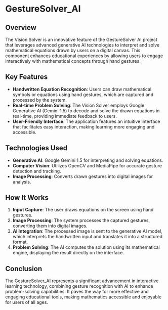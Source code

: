 # GestureSolver_AI

## Overview
The Vision Solver is an innovative feature of the GestureSolver AI project that leverages advanced generative AI technologies to interpret and solve mathematical equations drawn by users on a digital canvas. This component enhances educational experiences by allowing users to engage interactively with mathematical concepts through hand gestures.

## Key Features
- **Handwritten Equation Recognition**: Users can draw mathematical symbols or equations using hand gestures, which are captured and processed by the system.
- **Real-time Problem Solving**: The Vision Solver employs Google Generative AI (Gemini 1.5) to decode and solve the drawn equations in real-time, providing immediate feedback to users.
- **User-Friendly Interface**: The application features an intuitive interface that facilitates easy interaction, making learning more engaging and accessible.

## Technologies Used
- **Generative AI**: Google Gemini 1.5 for interpreting and solving equations.
- **Computer Vision**: Utilizes OpenCV and MediaPipe for accurate gesture detection and tracking.
- **Image Processing**: Converts drawn gestures into digital images for analysis.

## How It Works
1. **Input Capture**: The user draws equations on the screen using hand gestures.
2. **Image Processing**: The system processes the captured gestures, converting them into digital images.
3. **AI Integration**: The processed image is sent to the generative AI model, which interprets the handwritten input and translates it into a structured format.
4. **Problem Solving**: The AI computes the solution using its mathematical engine, displaying the result directly on the interface.

## Conclusion
The GestureSolver_AI represents a significant advancement in interactive learning technology, combining gesture recognition with AI to enhance problem-solving capabilities. It paves the way for more effective and engaging educational tools, making mathematics accessible and enjoyable for users of all ages.
